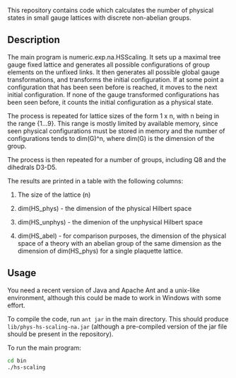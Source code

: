 This repository contains code which calculates the number of physical
states in small gauge lattices with discrete non-abelian groups.

## Description

The main program is numeric.exp.na.HSScaling. It sets up a maximal tree
gauge fixed lattice and generates all possible configurations of group
elements on the unfixed links. It then generates all possible global
gauge transformations, and transforms the initial configuration. If at
some point a configuration that has been seen before is reached, it 
moves to the next initial configuration. If none of the gauge transformed
configurations has been seen before, it counts the initial configuration
as a physical state.

The process is repeated for lattice sizes of the form 1 x n, with n being
in the range {1...9}. This range is mostly limited by available memory,
since seen physical configurations must be stored in memory and the
number of configurations tends to dim(G)^n, where dim(G) is the dimension
of the group.

The process is then repeated for a number of groups, including Q8 and the
dihedrals D3-D5.

The results are printed in a table with the following columns:

1. The size of the lattice (n)

2. dim(HS_phys) - the dimension of the physical Hilbert space

3. dim(HS_unphys) - the dimenion of the unphysical Hilbert space

4. dim(HS_abel) - for comparison purposes, the dimension of the physical
space of a theory with an abelian group of the same dimension as the
dimension of dim(HS_phys) for a single plaquette lattice.

## Usage

You need a recent version of Java and Apache Ant and a unix-like
environment, although this could be made to work in Windows with some
effort.

To compile the code, run `ant jar` in the main directory. This should
produce `lib/phys-hs-scaling-na.jar` (although a pre-compiled version of
the jar file should be present in the repository).

To run the main program:

```bash
cd bin
./hs-scaling
```
